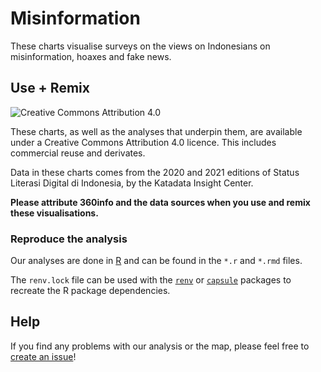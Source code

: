 # Misinformation

These charts visualise surveys on the views on Indonesians on misinformation, hoaxes and fake news.

## Use + Remix

![[Creative Commons Attribution 4.0](https://creativecommons.org/licenses/by/4.0)](https://mirrors.creativecommons.org/presskit/buttons/80x15/png/by.png)

These charts, as well as the analyses that underpin them, are available under a Creative Commons Attribution 4.0 licence. This includes commercial reuse and derivates.

Data in these charts comes from the 2020 and 2021 editions of Status Literasi Digital di Indonesia, by the Katadata Insight Center.

**Please attribute 360info and the data sources when you use and remix these visualisations.**

### Reproduce the analysis

Our analyses are done in [R](http://r-project.org) and can be found in the `*.r` and `*.rmd` files.

The `renv.lock` file can be used with the [`renv`](https://rstudio.github.io/renv) or [`capsule`](https://github.com/MilesMcBain/capsule) packages to recreate the R package dependencies.

## Help

If you find any problems with our analysis or the map, please feel free to [create an issue](https://github.com/360-info/report-vaccine-inequality/issues/new)!
